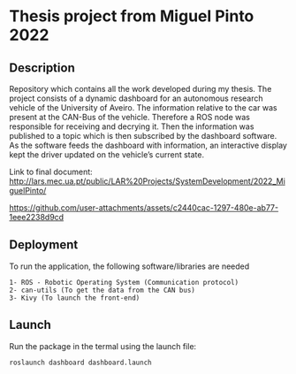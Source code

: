 # Thesis project from Miguel Pinto 2022

## Description

Repository which contains all the work developed during my thesis. The project consists of a dynamic dashboard for an autonomous research vehicle of the University of Aveiro. The information relative to the car was present at the CAN-Bus of the vehicle. Therefore a ROS node was responsible for receiving and decrying it. Then the information was published to a topic which is then subscribed by the dashboard software. As the software feeds the dashboard with information, an interactive display kept the driver updated on the vehicle’s current state. 

Link to final document: http://lars.mec.ua.pt/public/LAR%20Projects/SystemDevelopment/2022_MiguelPinto/

https://github.com/user-attachments/assets/c2440cac-1297-480e-ab77-1eee2238d9cd

## Deployment

To run the application, the following software/libraries are needed

```
1- ROS - Robotic Operating System (Communication protocol)
2- can-utils (To get the data from the CAN bus)
3- Kivy (To launch the front-end)
```

## Launch

Run the package in the termal using the launch file:

```
roslaunch dashboard dashboard.launch
```

